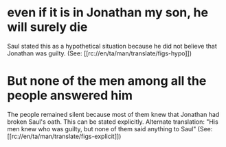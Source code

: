 # even if it is in Jonathan my son, he will surely die

Saul stated this as a hypothetical situation because he did not believe that Jonathan was guilty. (See: [[rc://en/ta/man/translate/figs-hypo]])

# But none of the men among all the people answered him

The people remained silent because most of them knew that Jonathan had broken Saul's oath. This can be stated explicitly. Alternate translation: "His men knew who was guilty, but none of them said anything to Saul" (See: [[rc://en/ta/man/translate/figs-explicit]])

